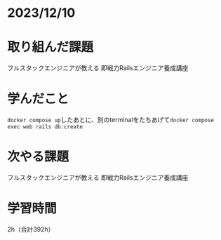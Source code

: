 # 2023/12/10
# 取り組んだ課題
フルスタックエンジニアが教える 即戦力Railsエンジニア養成講座

# 学んだこと
`docker compose up`したあとに、別のterminalをたちあげて`docker compose exec web rails db:create`
  
# 次やる課題
フルスタックエンジニアが教える 即戦力Railsエンジニア養成講座

# 学習時間
2h（合計392h）
